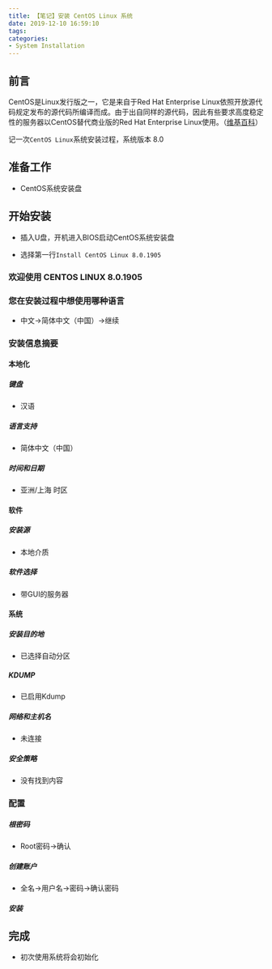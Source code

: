 ```yaml
---
title: 【笔记】安装 CentOS Linux 系统
date: 2019-12-10 16:59:10
tags:
categories:
- System Installation
---
```


## 前言

CentOS是Linux发行版之一，它是来自于Red Hat Enterprise Linux依照开放源代码规定发布的源代码所编译而成。由于出自同样的源代码，因此有些要求高度稳定性的服务器以CentOS替代商业版的Red Hat Enterprise Linux使用。（[维基百科](https://zh.wikipedia.org/wiki/CentOS)）

记一次`CentOS Linux`系统安装过程，系统版本 8.0

<!-- more -->

## 准备工作

- CentOS系统安装盘

## 开始安装

- 插入U盘，开机进入BIOS启动CentOS系统安装盘

- 选择第一行`Install CentOS Linux 8.0.1905`

### 欢迎使用 CENTOS LINUX 8.0.1905

### 您在安装过程中想使用哪种语言

- 中文->简体中文（中国）->继续 

### 安装信息摘要

#### 本地化

##### 键盘

- 汉语

##### 语言支持

- 简体中文（中国）

##### 时间和日期

- 亚洲/上海 时区

#### 软件

##### 安装源

- 本地介质

##### 软件选择

- 带GUI的服务器

#### 系统

##### 安装目的地

- 已选择自动分区

##### KDUMP

- 已启用Kdump

##### 网络和主机名

- 未连接

##### 安全策略

- 没有找到内容

### 配置

##### 根密码

- Root密码->确认

##### 创建账户

- 全名->用户名->密码->确认密码

##### 安装

## 完成

- 初次使用系统将会初始化


